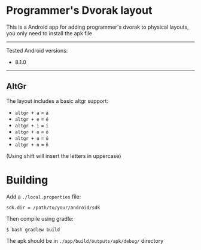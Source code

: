 # Programmer's Dvorak layout
This is a Android app for adding programmer's dvorak to physical layouts, you only need to install the apk file

___

Tested Android versions:
* 8.1.0

___

## AltGr
The layout includes a basic altgr support:
* `altgr + a` = `á`
* `altgr + e` = `é`
* `altgr + i` = `í`
* `altgr + o` = `ó`
* `altgr + u` = `ú`
* `altgr + n` = `ñ`

(Using shift will insert the letters in uppercase)

# Building
Add a `./local.properties` file:

```
sdk.dir = /path/to/your/android/sdk
```

Then compile using gradle:

```
$ bash gradlew build
```

The apk should be in `./app/build/outputs/apk/debug/` directory
